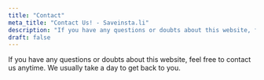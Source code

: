 ```yaml
---
title: "Contact"
meta_title: "Contact Us! - Saveinsta.li"
description: "If you have any questions or doubts about this website, feel free to contact us anytime. We usually take a day to get back to you."
draft: false
---
```

If you have any questions or doubts about this website, feel free to contact us anytime. We usually take a day to get back to you.
